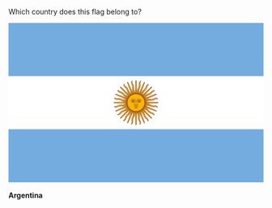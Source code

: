 Which country does this flag belong to?

![Flag of Argentina](images/Flag_of_Argentina.svg)
<!--question-->
**Argentina**